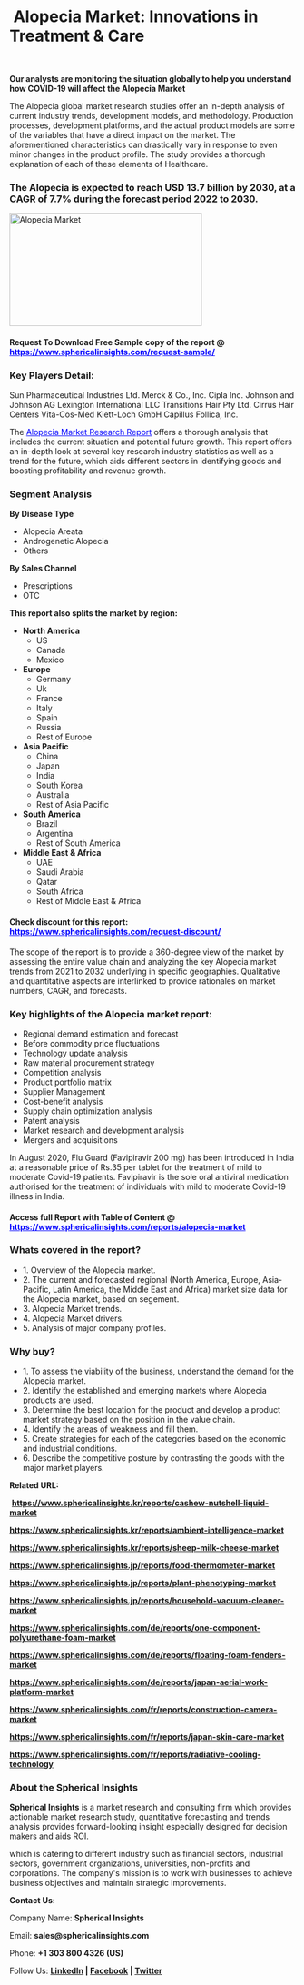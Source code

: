 <h1>&nbsp;<strong>Alopecia Market: Innovations in Treatment &amp; Care</strong></h1>
<p>&nbsp;</p>
<p><strong>Our analysts are monitoring the situation globally to help you understand how COVID-19 will affect the Alopecia Market</strong></p>
<p>The Alopecia global market research studies offer an in-depth analysis of current industry trends, development models, and methodology. Production processes, development platforms, and the actual product models are some of the variables that have a direct impact on the market. The aforementioned characteristics can drastically vary in response to even minor changes in the product profile. The study provides a thorough explanation of each of these elements of Healthcare.</p>
<h3>The Alopecia is expected to reach USD 13.7 billion by 2030, at a CAGR of 7.7% during the forecast period 2022 to 2030.</h3>
<p><img src="https://www.sphericalinsights.com/images/rd/alopecia-market1.png" alt="Alopecia Market " width="339" height="198" /></p>
<h4>Request To Download Free Sample copy of the report @ <span style="color: #0000ff;"><a style="color: #0000ff;" href="https://www.sphericalinsights.com/request-sample/" target="_blank">https://www.sphericalinsights.com/request-sample/</a></span></h4>
<h3><strong>Key Players Detail:</strong></h3>
<p>Sun Pharmaceutical Industries Ltd. Merck &amp; Co., Inc. Cipla Inc. Johnson and Johnson AG Lexington International LLC Transitions Hair Pty Ltd. Cirrus Hair Centers Vita-Cos-Med Klett-Loch GmbH Capillus Follica, Inc.</p>
<p>The <span style="color: #0000ff;"><a style="color: #0000ff;" href="https://www.sphericalinsights.com/reports/alopecia-market" target="_blank">Alopecia Market Research Report</a></span> offers a thorough analysis that includes the current situation and potential future growth. This report offers an in-depth look at several key research industry statistics as well as a trend for the future, which aids different sectors in identifying goods and boosting profitability and revenue growth.</p>
<h3><strong>Segment Analysis </strong></h3>
<p><strong>By Disease Type</strong></p>
<ul>
<li>Alopecia Areata</li>
<li>Androgenetic Alopecia</li>
<li>Others</li>
</ul>
<p><strong>By Sales Channel</strong></p>
<ul>
<li>Prescriptions</li>
<li>OTC</li>
</ul>
<p><strong>This report also splits the market by region:</strong></p>
<ul>
<li><strong>North America</strong>
<ul>
<li>US</li>
<li>Canada</li>
<li>Mexico</li>
</ul>
</li>
<li><strong>Europe</strong>
<ul>
<li>Germany</li>
<li>Uk</li>
<li>France</li>
<li>Italy</li>
<li>Spain</li>
<li>Russia</li>
<li>Rest of Europe</li>
</ul>
</li>
<li><strong>Asia Pacific</strong>
<ul>
<li>China</li>
<li>Japan</li>
<li>India</li>
<li>South Korea</li>
<li>Australia</li>
<li>Rest of Asia Pacific</li>
</ul>
</li>
<li><strong>South America</strong>
<ul>
<li>Brazil</li>
<li>Argentina</li>
<li>Rest of South America</li>
</ul>
</li>
<li><strong>Middle East &amp; Africa</strong>
<ul>
<li>UAE</li>
<li>Saudi Arabia</li>
<li>Qatar</li>
<li>South Africa</li>
<li>Rest of Middle East &amp; Africa</li>
</ul>
</li>
</ul>
<h4>Check discount for this report: <span style="color: #0000ff;"><a style="color: #0000ff;" href="https://www.sphericalinsights.com/request-discount/" target="_blank">https://www.sphericalinsights.com/request-discount/</a></span></h4>
<p>The scope of the report is to provide a 360-degree view of the market by assessing the entire value chain and analyzing the key Alopecia market trends from 2021 to 2032 underlying in specific geographies. Qualitative and quantitative aspects are interlinked to provide rationales on market numbers, CAGR, and forecasts.</p>
<h3><strong>Key highlights of the Alopecia market report:</strong></h3>
<ul>
<li>Regional demand estimation and forecast</li>
<li>Before commodity price fluctuations</li>
<li>Technology update analysis</li>
<li>Raw material procurement strategy</li>
<li>Competition analysis</li>
<li>Product portfolio matrix</li>
<li>Supplier Management</li>
<li>Cost-benefit analysis</li>
<li>Supply chain optimization analysis</li>
<li>Patent analysis</li>
<li>Market research and development analysis</li>
<li>Mergers and acquisitions</li>
</ul>
<p>In August 2020, Flu Guard (Favipiravir 200 mg) has been introduced in India at a reasonable price of Rs.35 per tablet for the treatment of mild to moderate Covid-19 patients. Favipiravir is the sole oral antiviral medication authorised for the treatment of individuals with mild to moderate Covid-19 illness in India.</p>
<h4>Access full Report with Table of Content @ <span style="color: #0000ff;"><a style="color: #0000ff;" href="https://www.sphericalinsights.com/reports/alopecia-market" target="_blank">https://www.sphericalinsights.com/reports/alopecia-market</a></span></h4>
<h3><strong>Whats covered in the report?</strong></h3>
<ul>
<li>1. Overview of the Alopecia market.</li>
<li>2. The current and forecasted regional (North America, Europe, Asia-Pacific, Latin America, the Middle East and Africa) market size data for the Alopecia market, based on segement.</li>
<li>3. Alopecia Market trends.</li>
<li>4. Alopecia Market drivers.</li>
<li>5. Analysis of major company profiles.</li>
</ul>
<h3><strong>Why buy?</strong></h3>
<ul>
<li>1. To assess the viability of the business, understand the demand for the Alopecia market.</li>
<li>2. Identify the established and emerging markets where Alopecia products are used.</li>
<li>3. Determine the best location for the product and develop a product market strategy based on the position in the value chain.</li>
<li>4. Identify the areas of weakness and fill them.</li>
<li>5. Create strategies for each of the categories based on the economic and industrial conditions.</li>
<li>6. Describe the competitive posture by contrasting the goods with the major market players.</li>
</ul>
<p><strong>Related URL:</strong></p>
<p>&nbsp;<strong><a href="https://www.sphericalinsights.kr/reports/cashew-nutshell-liquid-markethttps://www.sphericalinsights.kr/reports/ambient-intelligence-markethttps://www.sphericalinsights.kr/reports/sheep-milk-cheese-market">https://www.sphericalinsights.kr/reports/cashew-nutshell-liquid-market</a></strong></p>
<p><strong><a href="https://www.sphericalinsights.kr/reports/cashew-nutshell-liquid-markethttps://www.sphericalinsights.kr/reports/ambient-intelligence-markethttps://www.sphericalinsights.kr/reports/sheep-milk-cheese-market">https://www.sphericalinsights.kr/reports/ambient-intelligence-market</a></strong></p>
<p><strong><a href="https://www.sphericalinsights.kr/reports/cashew-nutshell-liquid-markethttps://www.sphericalinsights.kr/reports/ambient-intelligence-markethttps://www.sphericalinsights.kr/reports/sheep-milk-cheese-market">https://www.sphericalinsights.kr/reports/sheep-milk-cheese-market</a></strong></p>
<p><strong><a href="https://www.sphericalinsights.jp/reports/food-thermometer-markethttps://www.sphericalinsights.jp/reports/plant-phenotyping-markethttps://www.sphericalinsights.jp/reports/household-vacuum-cleaner-market">https://www.sphericalinsights.jp/reports/food-thermometer-market</a></strong></p>
<p><strong><a href="https://www.sphericalinsights.jp/reports/food-thermometer-markethttps://www.sphericalinsights.jp/reports/plant-phenotyping-markethttps://www.sphericalinsights.jp/reports/household-vacuum-cleaner-market">https://www.sphericalinsights.jp/reports/plant-phenotyping-market</a></strong></p>
<p><strong><a href="https://www.sphericalinsights.jp/reports/food-thermometer-markethttps://www.sphericalinsights.jp/reports/plant-phenotyping-markethttps://www.sphericalinsights.jp/reports/household-vacuum-cleaner-market">https://www.sphericalinsights.jp/reports/household-vacuum-cleaner-market</a></strong></p>
<p><strong><a href="https://www.sphericalinsights.com/de/reports/one-component-polyurethane-foam-markethttps://www.sphericalinsights.com/de/reports/floating-foam-fenders-markethttps://www.sphericalinsights.com/de/reports/japan-aerial-work-platform-market">https://www.sphericalinsights.com/de/reports/one-component-polyurethane-foam-market</a></strong></p>
<p><strong><a href="https://www.sphericalinsights.com/de/reports/one-component-polyurethane-foam-markethttps://www.sphericalinsights.com/de/reports/floating-foam-fenders-markethttps://www.sphericalinsights.com/de/reports/japan-aerial-work-platform-market">https://www.sphericalinsights.com/de/reports/floating-foam-fenders-market</a></strong></p>
<p><strong><a href="https://www.sphericalinsights.com/de/reports/one-component-polyurethane-foam-markethttps://www.sphericalinsights.com/de/reports/floating-foam-fenders-markethttps://www.sphericalinsights.com/de/reports/japan-aerial-work-platform-market">https://www.sphericalinsights.com/de/reports/japan-aerial-work-platform-market</a></strong></p>
<p><strong><a href="https://www.sphericalinsights.com/fr/reports/construction-camera-markethttps://www.sphericalinsights.com/fr/reports/japan-skin-care-markethttps://www.sphericalinsights.com/fr/reports/radiative-cooling-technology">https://www.sphericalinsights.com/fr/reports/construction-camera-market</a></strong></p>
<p><strong><a href="https://www.sphericalinsights.com/fr/reports/construction-camera-markethttps://www.sphericalinsights.com/fr/reports/japan-skin-care-markethttps://www.sphericalinsights.com/fr/reports/radiative-cooling-technology">https://www.sphericalinsights.com/fr/reports/japan-skin-care-market</a></strong></p>
<p><strong><a href="https://www.sphericalinsights.com/fr/reports/construction-camera-markethttps://www.sphericalinsights.com/fr/reports/japan-skin-care-markethttps://www.sphericalinsights.com/fr/reports/radiative-cooling-technology">https://www.sphericalinsights.com/fr/reports/radiative-cooling-technology</a></strong></p>
<h3><strong>About the Spherical Insights</strong></h3>
<p><strong>Spherical Insights</strong> is a market research and consulting firm which provides actionable market research study, quantitative forecasting and trends analysis provides forward-looking insight especially designed for decision makers and aids ROI.</p>
<p>which is catering to different industry such as financial sectors, industrial sectors, government organizations, universities, non-profits and corporations. The company's mission is to work with businesses to achieve business objectives and maintain strategic improvements.</p>
<p><strong>Contact Us:</strong></p>
<p>Company Name: <strong>Spherical Insights</strong></p>
<p>Email: <strong>sales@sphericalinsights.com</strong></p>
<p>Phone: <strong>+1 303 800 4326 (US)</strong></p>
<p>Follow Us: <strong><a href="https://www.linkedin.com/company/spherical-insight/"><u>LinkedIn</u></a> | <a href="https://www.facebook.com/sphericalinsights35"><u>Facebook</u></a> | <a href="https://twitter.com/SInsights_US"><u>Twitter</u></a></strong></p>
